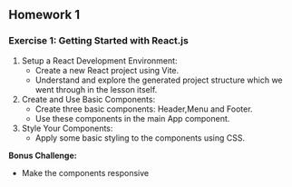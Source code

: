 ## Homework 1

### Exercise 1: Getting Started with React.js

1. Setup a React Development Environment:
   - Create a new React project using Vite.
   - Understand and explore the generated project structure which we went through in the lesson itself.
2. Create and Use Basic Components:
   - Create three basic components: Header,Menu and Footer.
   - Use these components in the main App component.
3. Style Your Components:
   - Apply some basic styling to the components using CSS.

**Bonus Challenge:**

- Make the components responsive
